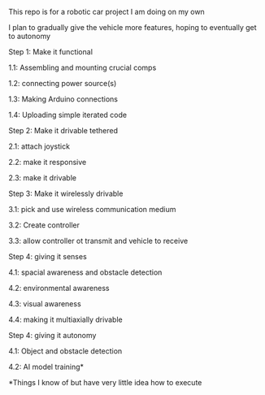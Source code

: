This repo is for a robotic car project I am doing on my own

I plan to gradually give the vehicle more features, hoping to eventually get to autonomy


Step 1: Make it functional

  1.1: Assembling and mounting crucial comps

  1.2: connecting power source(s)

  1.3: Making Arduino connections

  1.4: Uploading simple iterated code


Step 2: Make it drivable tethered 

  2.1: attach joystick
  
  2.2: make it responsive

  2.3: make it drivable

Step 3: Make it wirelessly drivable

  3.1: pick and use wireless communication medium
  
  3.2: Create controller
  
  3.3: allow controller ot transmit and vehicle to receive


Step 4: giving it senses 
  
  4.1: spacial awareness and obstacle detection
  
  4.2: environmental awareness
  
  4.3: visual awareness
  
  4.4: making it multiaxially drivable


Step 4: gíving it autonomy
  
  4.1: Object and obstacle detection
  
  4.2: AI model training*

  
  *Things I know of but have very little idea how to execute
  
